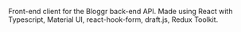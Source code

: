 Front-end client for the Bloggr back-end API.
Made using React with Typescript, Material UI, react-hook-form, draft.js, Redux Toolkit.
